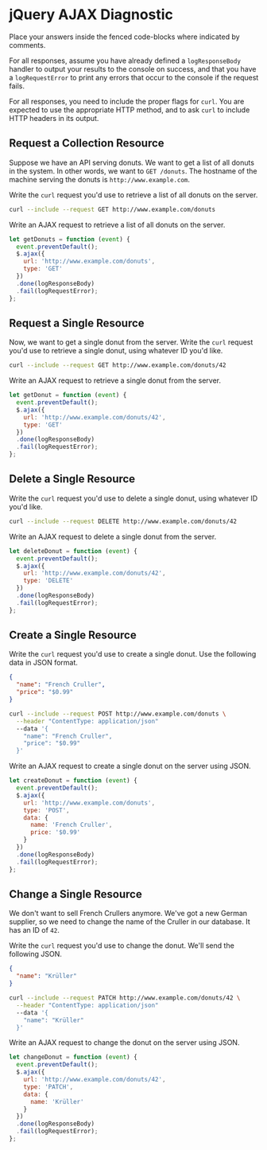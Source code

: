 # jQuery AJAX Diagnostic

Place your answers inside the fenced code-blocks where indicated by comments.

For all responses,  assume you have already defined a `logResponseBody` handler
to output your results to the console on success, and that you have a
`logRequestError` to print any errors that occur to the console if the request
fails.

For all responses, you need to include the proper flags for `curl`. You are
expected to use the appropriate HTTP method, and to ask `curl` to include HTTP
headers in its output.

## Request a Collection Resource

Suppose we have an API serving donuts. We want to get a list of all donuts in
the system. In other words, we want to `GET /donuts`. The hostname of the
machine serving the donuts is `http://www.example.com`.

Write the `curl` request you'd use to retrieve a list of all donuts on the
server.

```sh
curl --include --request GET http://www.example.com/donuts
```

Write an AJAX request to retrieve a list of all donuts on the server.

```js
let getDonuts = function (event) {
  event.preventDefault();
  $.ajax({
    url: 'http://www.example.com/donuts',
    type: 'GET'
  })
  .done(logResponseBody)
  .fail(logRequestError);
};
```

## Request a Single Resource

Now, we want to get a single donut from the server. Write the `curl` request
you'd use to retrieve a single donut, using whatever ID you'd like.

```sh
curl --include --request GET http://www.example.com/donuts/42
```

Write an AJAX request to retrieve a single donut from the server.

```js
let getDonut = function (event) {
  event.preventDefault();
  $.ajax({
    url: 'http://www.example.com/donuts/42',
    type: 'GET'
  })
  .done(logResponseBody)
  .fail(logRequestError);
};
```

## Delete a Single Resource

Write the `curl` request you'd use to delete a single donut, using whatever ID
you'd like.

```sh
curl --include --request DELETE http://www.example.com/donuts/42
```

Write an AJAX request to delete a single donut from the server.

```js
let deleteDonut = function (event) {
  event.preventDefault();
  $.ajax({
    url: 'http://www.example.com/donuts/42',
    type: 'DELETE'
  })
  .done(logResponseBody)
  .fail(logRequestError);
};
```

## Create a Single Resource

Write the `curl` request you'd use to create a single donut. Use the following
data in JSON format.

```json
{
  "name": "French Cruller",
  "price": "$0.99"
}
```

```sh
curl --include --request POST http://www.example.com/donuts \
  --header "ContentType: application/json"
  --data '{
    "name": "French Cruller",
    "price": "$0.99"
  }'
```

Write an AJAX request to create a single donut on the server using JSON.

```js
let createDonut = function (event) {
  event.preventDefault();
  $.ajax({
    url: 'http://www.example.com/donuts',
    type: 'POST',
    data: {
      name: 'French Cruller',
      price: '$0.99'
    }
  })
  .done(logResponseBody)
  .fail(logRequestError);
};
```

## Change a Single Resource

We don't want to sell French Crullers anymore. We've got a new German supplier,
so we need to change the name of the Cruller in our database. It has an ID of
`42`.

Write the `curl` request you'd use to change the donut. We'll send the following
JSON.

```json
{
  "name": "Krüller"
}
```

```sh
curl --include --request PATCH http://www.example.com/donuts/42 \
  --header "ContentType: application/json"
  --data '{
    "name": "Krüller"
  }'
```

Write an AJAX request to change the donut on the server using JSON.

```js
let changeDonut = function (event) {
  event.preventDefault();
  $.ajax({
    url: 'http://www.example.com/donuts/42',
    type: 'PATCH',
    data: {
      name: 'Krüller'
    }
  })
  .done(logResponseBody)
  .fail(logRequestError);
};


```
